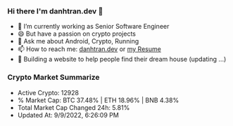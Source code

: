 ### Hi there I'm danhtran.dev 👋

- 🔭 I’m currently working as Senior Software Engineer
- 😄 But have a passion on crypto projects
- 💬 Ask me about Android, Crypto, Running 
- 📫 How to reach me: <a href="https://danhtran.dev" target="_blank">danhtran.dev</a> or <a href="Developer-Resume.pdf" target="_blank">my Resume</a>
- 🌱 Building a website to help people find their dream house (updating ...)

### Crypto Market Summarize
- Active Crypto: 12928
- % Market Cap: BTC 37.48% | ETH 18.96% | BNB 4.38%
- Total Market Cap Changed 24h: 5.81%
- Updated At: 9/9/2022, 6:26:09 PM
